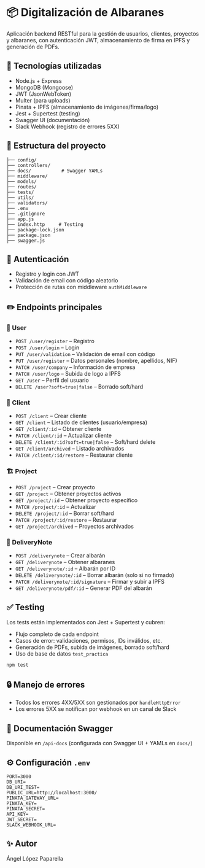 # 📦 Digitalización de Albaranes

Aplicación backend RESTful para la gestión de usuarios, clientes, proyectos y albaranes, con autenticación JWT, almacenamiento de firma en IPFS y generación de PDFs.

## 🚀 Tecnologías utilizadas

- Node.js + Express
- MongoDB (Mongoose)
- JWT (JsonWebToken)
- Multer (para uploads)
- Pinata + IPFS (almacenamiento de imágenes/firma/logo)
- Jest + Supertest (testing)
- Swagger UI (documentación)
- Slack Webhook (registro de errores 5XX)

## 📁 Estructura del proyecto

```
├── config/
├── controllers/
├── docs/           # Swagger YAMLs
├── middleware/
├── models/
├── routes/
├── tests/
├── utils/
├── validators/
├── .env
├── .gitignore
├── app.js
├── index.http     # Testing
├── package-lock.json
├── package.json
├── swagger.js

```

## 🔐 Autenticación

- Registro y login con JWT
- Validación de email con código aleatorio
- Protección de rutas con middleware `authMiddleware`

## ✏️ Endpoints principales

### 👤 User

- `POST /user/register` – Registro
- `POST /user/login` – Login
- `PUT /user/validation` – Validación de email con código
- `PUT /user/register` – Datos personales (nombre, apellidos, NIF)
- `PATCH /user/company` – Información de empresa
- `PATCH /user/logo` – Subida de logo a IPFS
- `GET /user` – Perfil del usuario
- `DELETE /user?soft=true|false` – Borrado soft/hard

### 🧾 Client

- `POST /client` – Crear cliente
- `GET /client` – Listado de clientes (usuario/empresa)
- `GET /client/:id` – Obtener cliente
- `PATCH /client/:id` – Actualizar cliente
- `DELETE /client/:id?soft=true|false` – Soft/hard delete
- `GET /client/archived` – Listado archivados
- `PATCH /client/:id/restore` – Restaurar cliente

### 🏗 Project

- `POST /project` – Crear proyecto
- `GET /project` – Obtener proyectos activos
- `GET /project/:id` – Obtener proyecto específico
- `PATCH /project/:id` – Actualizar
- `DELETE /project/:id` – Borrar soft/hard
- `PATCH /project/:id/restore` – Restaurar
- `GET /project/archived` – Proyectos archivados

### 📄 DeliveryNote

- `POST /deliverynote` – Crear albarán
- `GET /deliverynote` – Obtener albaranes
- `GET /deliverynote/:id` – Albarán por ID
- `DELETE /deliverynote/:id` – Borrar albarán (solo si no firmado)
- `PATCH /deliverynote/:id/signature` – Firmar y subir a IPFS
- `GET /deliverynote/pdf/:id` – Generar PDF del albarán

## ✅ Testing

Los tests están implementados con Jest + Supertest y cubren:

- Flujo completo de cada endpoint
- Casos de error: validaciones, permisos, IDs inválidos, etc.
- Generación de PDFs, subida de imágenes, borrado soft/hard
- Uso de base de datos `test_practica`

```bash
npm test
```

## 🔒 Manejo de errores

- Todos los errores 4XX/5XX son gestionados por `handleHttpError`
- Los errores 5XX se notifican por webhook en un canal de Slack

## 📄 Documentación Swagger

Disponible en `/api-docs` (configurada con Swagger UI + YAMLs en `docs/`)

## ⚙️ Configuración `.env`

```env
PORT=3000
DB_URI=
DB_URI_TEST=
PUBLIC_URL=http://localhost:3000/
PINATA_GATEWAY_URL=
PINATA_KEY=
PINATA_SECRET=
API_KEY=
JWT_SECRET=
SLACK_WEBHOOK_URL=
```

## ✨ Autor

Ángel López Paparella

